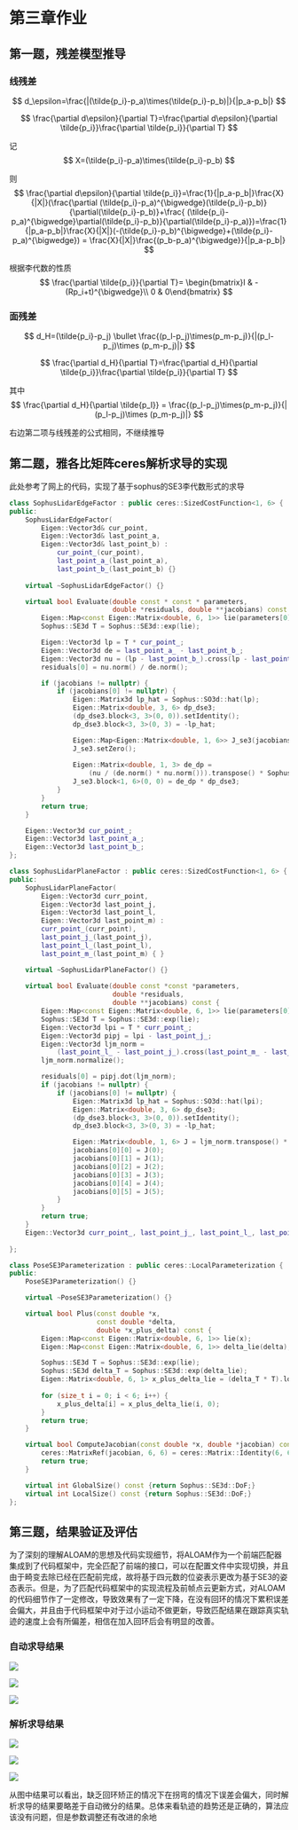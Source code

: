 # 第三章作业

## 第一题，残差模型推导

### 线残差

$$
d_\epsilon=\frac{|(\tilde{p_i}-p_a)\times(\tilde{p_i}-p_b)|}{|p_a-p_b|}
$$

$$
\frac{\partial d\epsilon}{\partial T}=\frac{\partial d\epsilon}{\partial \tilde{p_i}}\frac{\partial \tilde{p_i}}{\partial T}
$$

记
$$
X=(\tilde{p_i}-p_a)\times(\tilde{p_i}-p_b)
$$


则
$$
\frac{\partial d\epsilon}{\partial \tilde{p_i}}=\frac{1}{|p_a-p_b|}\frac{X}{|X|}(\frac{\partial (\tilde{p_i}-p_a)^{\bigwedge}(\tilde{p_i}-p_b)}{\partial(\tilde{p_i}-p_b)}+\frac{ (\tilde{p_i}-p_a)^{\bigwedge}\partial(\tilde{p_i}-p_b)}{\partial(\tilde{p_i}-p_a)})=\frac{1}{|p_a-p_b|}\frac{X}{|X|}(-(\tilde{p_i}-p_b)^{\bigwedge}+(\tilde{p_i}-p_a)^{\bigwedge}) = \frac{X}{|X|}\frac{(p_b-p_a)^{\bigwedge}}{|p_a-p_b|}
$$


根据李代数的性质
$$
\frac{\partial \tilde{p_i}}{\partial T}= \begin{bmatrix}I & -(Rp_i+t)^{\bigwedge}\\ 0 & 0\end{bmatrix}
$$

### 面残差

$$
d_H=(\tilde{p_i}-p_j) \bullet \frac{(p_l-p_j)\times(p_m-p_j)}{|(p_l-p_j)\times (p_m-p_j)|}
$$

$$
\frac{\partial d_H}{\partial T}=\frac{\partial d_H}{\partial \tilde{p_i}}\frac{\partial \tilde{p_i}}{\partial T}
$$

其中
$$
\frac{\partial d_H}{\partial \tilde{p_I}} = \frac{(p_l-p_j)\times(p_m-p_j)}{|(p_l-p_j)\times (p_m-p_j)|}
$$


右边第二项与线残差的公式相同，不继续推导

## 第二题，雅各比矩阵ceres解析求导的实现

此处参考了网上的代码，实现了基于sophus的SE3李代数形式的求导



```cpp
class SophusLidarEdgeFactor : public ceres::SizedCostFunction<1, 6> {
public:
    SophusLidarEdgeFactor(
        Eigen::Vector3d& cur_point, 
        Eigen::Vector3d& last_point_a, 
        Eigen::Vector3d& last_point_b) : 
            cur_point_(cur_point), 
    		last_point_a_(last_point_a), 
    		last_point_b_(last_point_b) {}
    
    virtual ~SophusLidarEdgeFactor() {}

    virtual bool Evaluate(double const * const * parameters, 
                          double *residuals, double **jacobians) const {
        Eigen::Map<const Eigen::Matrix<double, 6, 1>> lie(parameters[0]);
        Sophus::SE3d T = Sophus::SE3d::exp(lie);

        Eigen::Vector3d lp = T * cur_point_;
        Eigen::Vector3d de = last_point_a_ - last_point_b_;
        Eigen::Vector3d nu = (lp - last_point_b_).cross(lp - last_point_a_);
        residuals[0] = nu.norm() / de.norm();

        if (jacobians != nullptr) {
            if (jacobians[0] != nullptr) {
                Eigen::Matrix3d lp_hat = Sophus::SO3d::hat(lp);
                Eigen::Matrix<double, 3, 6> dp_dse3;
                (dp_dse3.block<3, 3>(0, 0)).setIdentity();
                dp_dse3.block<3, 3>(0, 3) = -lp_hat;

                Eigen::Map<Eigen::Matrix<double, 1, 6>> J_se3(jacobians[0]);
                J_se3.setZero();
                
                Eigen::Matrix<double, 1, 3> de_dp = 
                    (nu / (de.norm() * nu.norm())).transpose() * Sophus::SO3d::hat(de);
                J_se3.block<1, 6>(0, 0) = de_dp * dp_dse3;
            }
        }
        return true;
    }

    Eigen::Vector3d cur_point_;
    Eigen::Vector3d last_point_a_;
    Eigen::Vector3d last_point_b_;
};

class SophusLidarPlaneFactor : public ceres::SizedCostFunction<1, 6> {
public:
    SophusLidarPlaneFactor(
        Eigen::Vector3d curr_point, 
        Eigen::Vector3d last_point_j,
        Eigen::Vector3d last_point_l, 
        Eigen::Vector3d last_point_m) : 
        curr_point_(curr_point), 
        last_point_j_(last_point_j), 
        last_point_l_(last_point_l), 
        last_point_m_(last_point_m) { }

    virtual ~SophusLidarPlaneFactor() {}
    
    virtual bool Evaluate(double const *const *parameters, 
                          double *residuals, 
                          double **jacobians) const {
        Eigen::Map<const Eigen::Matrix<double, 6, 1>> lie(parameters[0]);
        Sophus::SE3d T = Sophus::SE3d::exp(lie);
        Eigen::Vector3d lpi = T * curr_point_;
        Eigen::Vector3d pipj = lpi - last_point_j_;
        Eigen::Vector3d ljm_norm = 
            (last_point_l_ - last_point_j_).cross(last_point_m_ - last_point_j_);
        ljm_norm.normalize();

        residuals[0] = pipj.dot(ljm_norm);
        if (jacobians != nullptr) {
            if (jacobians[0] != nullptr) {
                Eigen::Matrix3d lp_hat = Sophus::SO3d::hat(lpi);
                Eigen::Matrix<double, 3, 6> dp_dse3;
                (dp_dse3.block<3, 3>(0, 0)).setIdentity();
                dp_dse3.block<3, 3>(0, 3) = -lp_hat;

                Eigen::Matrix<double, 1, 6> J = ljm_norm.transpose() * dp_dse3;
                jacobians[0][0] = J(0);
                jacobians[0][1] = J(1);
                jacobians[0][2] = J(2);
                jacobians[0][3] = J(3);
                jacobians[0][4] = J(4);
                jacobians[0][5] = J(5);
            }
        }
        return true;
    }
    Eigen::Vector3d curr_point_, last_point_j_, last_point_l_, last_point_m_;
    
};

class PoseSE3Parameterization : public ceres::LocalParameterization {
public:
    PoseSE3Parameterization() {}

    virtual ~PoseSE3Parameterization() {}

    virtual bool Plus(const double *x, 
                      const double *delta, 
                      double *x_plus_delta) const {
        Eigen::Map<const Eigen::Matrix<double, 6, 1>> lie(x);
        Eigen::Map<const Eigen::Matrix<double, 6, 1>> delta_lie(delta);

        Sophus::SE3d T = Sophus::SE3d::exp(lie);
        Sophus::SE3d delta_T = Sophus::SE3d::exp(delta_lie);
        Eigen::Matrix<double, 6, 1> x_plus_delta_lie = (delta_T * T).log();
        
        for (size_t i = 0; i < 6; i++) {
            x_plus_delta[i] = x_plus_delta_lie(i, 0);
        }
        return true;
    }

    virtual bool ComputeJacobian(const double *x, double *jacobian) const {
        ceres::MatrixRef(jacobian, 6, 6) = ceres::Matrix::Identity(6, 6);
        return true;
    }

    virtual int GlobalSize() const {return Sophus::SE3d::DoF;}
    virtual int LocalSize() const {return Sophus::SE3d::DoF;}
};
```

## 第三题，结果验证及评估

为了深刻的理解ALOAM的思想及代码实现细节，将ALOAM作为一个前端匹配器集成到了代码框架中，完全匹配了前端的接口，可以在配置文件中实现切换，并且由于畸变去除已经在匹配前完成，故将基于四元数的位姿表示更改为基于SE3的姿态表示。但是，为了匹配代码框架中的实现流程及前帧点云更新方式，对ALOAM的代码细节作了一定修改，导致效果有了一定下降，在没有回环的情况下累积误差会偏大，并且由于代码框架中对于过小运动不做更新，导致匹配结果在跟踪真实轨迹的速度上会有所偏差，相信在加入回环后会有明显的改善。

### 自动求导结果

![](pictures/4-1620222108619.png)

![](pictures/5-1620222128833.png)

![](pictures/6-1620222144644.png)

### 解析求导结果

![](pictures/1-1620224555616.png)

![](pictures/2-1620224596538.png)

![](pictures/3-1620224691694.png)

从图中结果可以看出，缺乏回环矫正的情况下在拐弯的情况下误差会偏大，同时解析求导的结果要略差于自动微分的结果。总体来看轨迹的趋势还是正确的，算法应该没有问题，但是参数调整还有改进的余地